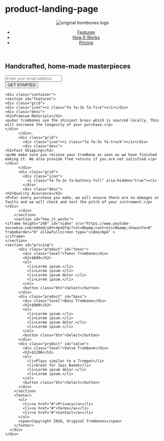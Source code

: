 # product-landing-page

<!DOCTYPE html>
<html lang="en">
  <head>
    <meta charset="UTF_8">
    <meta name="viewport" content="width=device-width, initial-scale=1.0">
    <link rel="stylesheet" href="styles.css">
  <link
      rel="stylesheet"
      href="https://use.fontawesome.com/releases/v5.8.1/css/all.css"
      integrity="sha384-50oBUHEmvpQ+1lW4y57PTFmhCaXp0ML5d60M1M7uH2+nqUivzIebhndOJK28anvf"
      crossorigin="anonymous"
    />
  </head>
  <body>
    <div id="page-wrapper">
  <header id="header">
    <div class="logo">
    <img id="header-img" src="https://cdn.freecodecamp.org/testable-projects-fcc/images/product-landing-page-logo.png"  alt="original trombones logo"/>
  </div>
  <nav id="nav-bar">
    <ul>
    <li><a class="nav-link" href="#features">Features</a></li>
    <li><a class="nav-link" href="#how_it_works">How It Works</a></li>
   <li><a class="nav-link" href="#pricing">Pricing</a></li>
   </ul>
   </nav>  
  </header>
      <div class="container"></div>
      <section id="hero">
    <h2>Handcrafted, home-made masterpieces</h2>
    <form id="form" action="https://www.freecodecamp.com/email-submit">
    <input id="email" placeholder="Enter your email address" type="email" name="email" required>
    <br><input id="submit" type="submit" value="GET STARTED" class="btn"/></br>
    </form>
    </section>

    <div class="container">
    <section id="features">
    <div class="grid">
    <div class="icon"><i class="fa fa-3x fa-fire"></i></div>
    <div class="desc">
    <h2>Premium Materials</h2>
    <p>Our trombones use the shiniest brass which is sourced locally. This will increase the longevity of your purchase.</p>
    </div>
          </div>
          <div class="grid">
            <div class="icon"><i class="fa fa-3x fa-truck"></i></div>
            <div class="desc">
    <h2>Fast Shipping</h2>
    <p>We make sure you recieve your trombone as soon as we have finished making it. We also provide free returns if you are not satisfied.</p>
    </div>
          </div>
          <div class="grid">
            <div class="icon">
              <i class="fa fa-3x fa-battery-full" aria-hidden="true"></i>
            </div>
            <div class="desc">
    <h2>Quality Assurance</h2>
    <P>For every purchase you make, we will ensure there are no damages or faults and we will check and test the pitch of your instrument.</p>
    </div>
          </div>
        </section>
        <section id="how_it_works">
    <iframe height="240" id="video" src="https://www.youtube-nocookie.com/embed/y8Yv4pnO7qc?rel=0&amp;controls=0&amp;showinfo=0" frameborder="0" allowfullscreen type="video/mp4" >
    </iframe>
    </section>
    <section id="pricing">
          <div class="product" id="tenor">
            <div class="level">Tenor Trombone</div>
            <h2>$600</h2>
            <ol>
              <li>Lorem ipsum.</li>
              <li>Lorem ipsum.</li>
              <li>Lorem ipsum dolor.</li>
              <li>Lorem ipsum.</li>
            </ol>
            <button class="btn">Select</button>
          </div>
          <div class="product" id="bass">
            <div class="level">Bass Trombone</div>
            <h2>$900</h2>
            <ol>
              <li>Lorem ipsum.</li>
              <li>Lorem ipsum.</li>
              <li>Lorem ipsum dolor.</li>
              <li>Lorem ipsum.</li>
            </ol>
            <button class="btn">Select</button>
          </div>
          <div class="product" id="valve">
            <div class="level">Valve Trombone</div>
            <h2>$1200</h2>
            <ol>
              <li>Plays similar to a Trumpet</li>
              <li>Great for Jazz Bands</li>
              <li>Lorem ipsum dolor.</li>
              <li>Lorem ipsum.</li>
            </ol>
            <button class="btn">Select</button>
          </div>
        </section>
        <footer>
          <ul>
            <li><a href="#">Privacy</a></li>
            <li><a href="#">Terms</a></li>
            <li><a href="#">Contact</a></li>
          </ul>
          <span>Copyright 2016, Original Trombones</span>
        </footer>
      </div>
    </div>
  </body>
</html>
